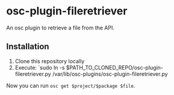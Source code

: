 # osc-plugin-fileretriever
An osc plugin to retrieve a file from the API.

## Installation

1. Clone this repository locally
2. Execute: `sudo ln -s $PATH_TO_CLONED_REPO/osc-plugin-fileretriever.py /var/lib/osc-plugins/osc-plugin-fileretriever.py

Now you can run `osc get $project/$package $file`.
